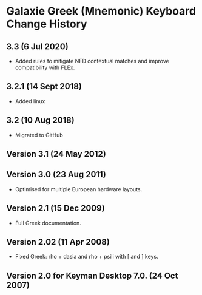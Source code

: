 Galaxie Greek (Mnemonic) Keyboard Change History
=======================

## 3.3 (6 Jul 2020)
* Added rules to mitigate NFD contextual matches and improve compatibility with FLEx.

## 3.2.1 (14 Sept 2018)
* Added linux

## 3.2 (10 Aug 2018)
* Migrated to GitHub

## Version 3.1 (24 May 2012)

## Version 3.0 (23 Aug 2011) 
* Optimised for multiple European hardware layouts.

## Version 2.1 (15 Dec 2009) 
* Full Greek documentation.

## Version 2.02 (11 Apr 2008)
* Fixed Greek: rho + dasia and rho + psili with [ and ] keys.

## Version 2.0 for Keyman Desktop 7.0. (24 Oct 2007)